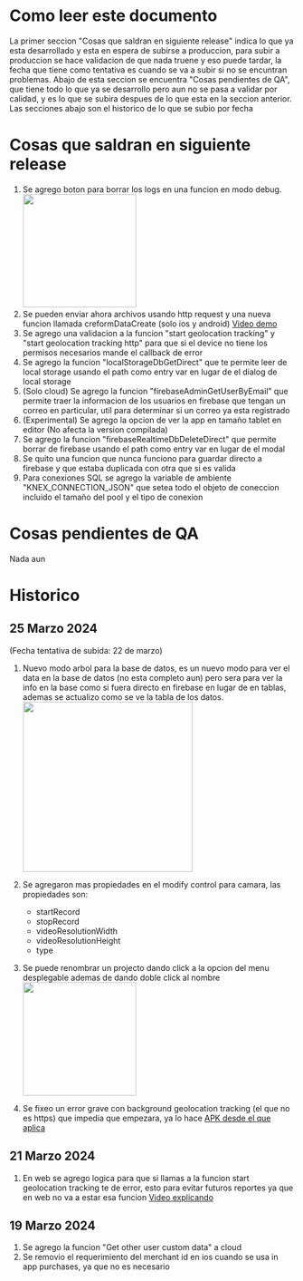 # Como leer este documento
La primer seccion "Cosas que saldran en siguiente release" indica lo que ya esta desarrollado y esta en espera de subirse a produccion, para subir a produccion se hace validacion de que nada truene y eso puede tardar, la fecha que tiene como tentativa es cuando se va a subir si no se encuntran problemas. Abajo de esta seccion se encuentra "Cosas pendientes de QA", que tiene todo lo que ya se desarrollo pero aun no se pasa a validar por calidad, y es lo que se subira despues de lo que esta en la seccion anterior. Las secciones abajo son el historico de lo que se subio por fecha

# Cosas que saldran en siguiente release
1. Se agrego boton para borrar los logs en una funcion en modo debug.<br /><img src="https://firebasestorage.googleapis.com/v0/b/apphive-inc.appspot.com/o/MediaReleases%2FDEVN-1718.PNG?alt=media" width="200">
2. Se pueden enviar ahora archivos usando http request y una nueva funcion llamada creformDataCreate (solo ios y android) [Video demo](https://firebasestorage.googleapis.com/v0/b/apphive-inc.appspot.com/o/MediaReleases%2FDEVN-12486.webm?alt=media)
3. Se agrego una validacion a la funcion "start geolocation tracking" y "start geolocation tracking http" para que si el device no tiene los permisos necesarios mande el callback de error
4. Se agrego la funcion "localStorageDbGetDirect" que te permite leer de local storage usando el path como entry var en lugar de el dialog de local storage
5. (Solo cloud) Se agrego la funcion "firebaseAdminGetUserByEmail" que permite traer la informacion de los usuarios en firebase que tengan un correo en particular, util para determinar si un correo ya esta registrado
6. (Experimental) Se agrego la opcion de ver la app en tamaño tablet en editor (No afecta la version compilada)
7. Se agrego la funcion "firebaseRealtimeDbDeleteDirect" que permite borrar de firebase usando el path como entry var en lugar de el modal
8. Se quito una funcion que nunca funciono para guardar directo a firebase y que estaba duplicada con otra que si es valida
9. Para conexiones SQL se agrego la variable de ambiente "KNEX_CONNECTION_JSON" que setea todo el objeto de coneccion incluido el tamaño del pool y el tipo de conexion

# Cosas pendientes de QA
Nada aun


# Historico
## 25 Marzo 2024
(Fecha tentativa de subida: 22 de marzo)
1. Nuevo modo arbol para la base de datos, es un nuevo modo para ver el data en la base de datos (no esta completo aun) pero sera para ver la info en la base como si fuera directo en firebase en lugar de en tablas, ademas se actualizo como se ve la tabla de los datos.<br /><img src="https://firebasestorage.googleapis.com/v0/b/apphive-inc.appspot.com/o/MediaReleases%2FDEVN-12501.png?alt=media" width="300">

2. Se agregaron mas propiedades en el modify control para camara, las propiedades son:
    - startRecord
    - stopRecord
    - videoResolutionWidth
    - videoResolutionHeight
    - type
3. Se puede renombrar un projecto dando click a la opcion del menu desplegable ademas de dando doble click al nombre <br /><img src="https://firebasestorage.googleapis.com/v0/b/apphive-inc.appspot.com/o/MediaReleases%2FDEVN-12583.png?alt=media" width="200">
4. Se fixeo un error grave con background geolocation tracking (el que no es https) que impedia que empezara, ya lo hace [APK desde el que aplica](https://apphive-previewer-android-files.s3.amazonaws.com/PRODUCTION.1106.apk)
## 21 Marzo 2024
1. En web se agrego logica para que si llamas a la funcion start geolocation tracking te de error, esto para evitar futuros reportes ya que en web no va a estar esa funcion [Video explicando](https://firebasestorage.googleapis.com/v0/b/apphive-inc.appspot.com/o/MediaReleases%2FDEVN-12923.webm?alt=media)
## 19 Marzo 2024
1. Se agrego la funcion "Get other user custom data" a cloud
2. Se removio el requerimiento del merchant id en ios cuando se usa in app purchases, ya que no es necesario